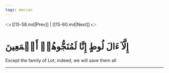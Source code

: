 ```yaml
---
tags: meccan
---
```


👈 [[15-58.md|Prev]] | [[15-60.md|Next]] 👉

# إِلَّآ ءَالَ لُوطٍ إِنَّا لَمُنَجُّوهُمۡ أَجۡمَعِينَ

Except the family of Lot; indeed, we will save them all

---

